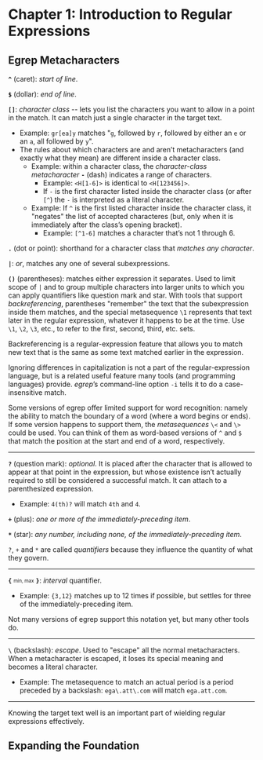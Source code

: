 # Chapter 1: Introduction to Regular Expressions

## Egrep Metacharacters

**`^`** (caret): *start of line*.

**`$`** (dollar): *end of line*.

**`[]`**: *character class* -- lets you list the characters you want to allow in a point in the match. It can match just a single character in the target text.

  - Example: `gr[ea]y` matches "`g`, followed by `r`, followed by either an `e` or an `a`, all followed by `y`".
  - The rules about which characters are and aren’t metacharacters (and exactly what they mean) are different inside a character class.
    - Example: within a character class, the *character-class metacharacter* **`-`** (dash) indicates a range of characters.
      - Example: `<H[1-6]>` is identical to `<H[123456]>`.
      - If `-` is the first character listed inside the character class (or after `[^`) the `-` is interpreted as a literal character.
    - Example: If `^` is the first listed character inside the character class, it "negates" the list of accepted characteres (but, only when it is immediately after the class’s opening bracket).
      - Example: `[^1-6]` matches a character that’s not 1 through 6.
    
**`.`** (dot or point):  shorthand for a character class that *matches any character*.

**`|`**: *or*, matches any one of several subexpressions.

**`()`** (parentheses): matches either expression it separates. Used to limit scope of `|` and to group multiple characters into larger units to which you can apply quantifiers like question mark and star. With tools that support *backreferencing*, parentheses "remember" the text that the subexpression inside them matches, and the special metasequence `\1` represents that text later in the regular expression, whatever it happens to be at the time. Use `\1`, `\2`, `\3`, etc., to refer to the first, second, third, etc. sets.

Backreferencing is a regular-expression feature that allows you to match new text that is the same as some text matched earlier in the expression.

Ignoring differences in capitalization is not a part of the regular-expression language, but is a related useful feature many tools (and programming languages) provide. *egrep*’s command-line option `-i` tells it to do a case-insensitive match.

Some versions of egrep offer limited support for word recognition: namely the ability to match the boundary of a word (where a word begins or ends). If some version happens to support them, the *metasequences* `\<` and `\>` could be used. You can think of them as word-based versions of `^` and `$` that match the position at the start and end of a word, respectively.

---

**`?`** (question mark): *optional*. It is placed after the character that is allowed to appear at that point in the expression, but whose existence isn’t actually required to still be considered a successful match. It can attach to a parenthesized expression.
  - Example: `4(th)?` will match `4th` and `4`.

**`+`** (plus): *one or more of the immediately-preceding item*.

**`*`** (star): *any number, including none, of the immediately-preceding item*.

`?`, `+` and `*` are called *quantifiers* because they influence the quantity of what they govern.

---

**`{`** <sub><sup>min, max</sup></sub> **`}`**: *interval* quantifier.
  - Example: `{3,12}` matches up to 12 times if possible, but settles for three of the immediately-preceding item.

Not many versions of egrep support this notation yet, but many other tools do.

---

**`\`** (backslash): *escape*. Used to "escape" all the normal metacharacters. When a metacharacter is escaped, it loses its special meaning and becomes a literal character.
  - Example: The metasequence to match an actual period is a period preceded by a backslash: `ega\.att\.com` will match `ega.att.com`.

---

Knowing the target text well is an important part of wielding regular expressions effectively.

## Expanding the Foundation
